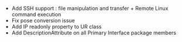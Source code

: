 - Add SSH support : file manipulation and transfer + Remote Linux command execution
- Fix pose conversion issue
- Add IP readonly property to UR class
- Add DescriptionAttribute on all Primary Interface package members
